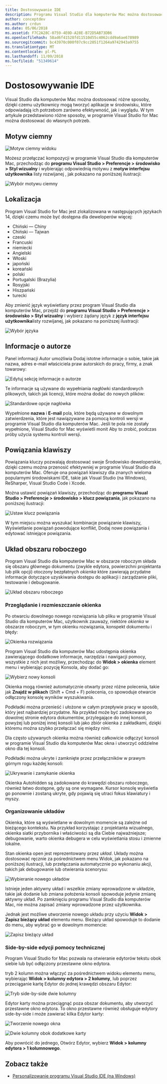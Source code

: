 ```yaml
---
title: Dostosowywanie IDE
description: Programu Visual Studio dla komputerów Mac można dostosować na różne sposoby, pozwalając użytkownikom na tworzenie aplikacji w środowisku, które spełnia ich wydajność i estetycznych potrzeb. W tym temacie przedstawiono różne sposoby programu Visual Studio for Mac można dostosować do własnych potrzeb.
author: conceptdev
ms.author: crdun
ms.date: 05/06/2018
ms.assetid: F7C2A28C-0759-4E0D-A28E-B72D5AB73DB6
ms.openlocfilehash: 58ad6f41528fd11510d55c4062cdd9a6ae678989
ms.sourcegitcommit: bc43970c000f07c9cc2051f1264a9742943a9755
ms.translationtype: MT
ms.contentlocale: pl-PL
ms.lasthandoff: 11/09/2018
ms.locfileid: "51349614"
---
```

# <a name="customizing-the-ide"></a>Dostosowywanie IDE

Visual Studio dla komputerów Mac można dostosować różne sposoby, dzięki czemu użytkownicy mogą tworzyć aplikacje w środowisku, które odpowiadają ich potrzebom zarówno efektywność, jak i wyglądu. W tym artykule przedstawiono różne sposoby, w programie Visual Studio for Mac można dostosować do własnych potrzeb.

## <a name="dark-theme"></a>Motyw ciemny

![Motyw ciemny widoku](media/customizing-the-ide-image7a.png)

Możesz przełączać kompozycji w programie Visual Studio dla komputerów Mac, przechodząc do **programu Visual Studio > Preferencje > środowisko > Styl wizualny** i wybierając odpowiednią motywu z **motyw interfejsu użytkownika** listy rozwijanej , jak pokazano na poniższej ilustracji:

![Wybór motywu ciemny](media/customizing-the-ide-image7b.png)

## <a name="localization"></a>Lokalizacja

Program Visual Studio for Mac jest zlokalizowana w następujących językach 14, dzięki czemu może być dostępna dla deweloperów więcej:

* Chiński — Chiny
* Chiński — Tajwan
* czeski
* Francuski
* niemiecki
* Angielski
* Włoski
* japoński
* koreański
* polski
* Portugalski (Brazylia)
* Rosyjski
* Hiszpański
* turecki

Aby zmienić język wyświetlany przez program Visual Studio dla komputerów Mac, przejdź do **programu Visual Studio > Preferencje > środowisko > Styl wizualny** i wybierz żądany język z **język interfejsu użytkownika**listy rozwijanej, jak pokazano na poniższej ilustracji:

![Wybór języka](media/customizing-the-ide-image11a.png)

## <a name="author-information"></a>Informacje o autorze

Panel informacji Autor umożliwia Dodaj istotne informacje o sobie, takie jak nazwa, adres e-mail właściciela praw autorskich do pracy, firmy, a znak towarowy:

![Edytuj sekcję informacje o autorze](media/customizing-the-ide-image9a.png)

Te informacje są używane do wypełniania nagłówki standardowych plikowych, takich jak licencji, które można dodać do nowych plików:

![Standardowe opcje nagłówka](media/customizing-the-ide-image8a.png)

Wypełnione **nazwa** i **E-mail** pola, które będą używane w dowolnym zatwierdzenia, które jest nawiązywane za pomocą kontroli wersji w programie Visual Studio dla komputerów Mac. Jeśli te pola nie zostały wypełnione, Visual Studio for Mac wyświetli monit Aby to zrobić, podczas próby użycia systemu kontroli wersji.

## <a name="key-bindings"></a>Powiązania klawiszy

Powiązania kluczy pozwalają dostosować swoje Środowisko deweloperskie, dzięki czemu można przenosić efektywniej w programie Visual Studio dla komputerów Mac. Oferuje ona powiązań klawiszy dla znanych wieloma popularnymi środowiskami IDE, takie jak Visual Studio (na Windows), ReSharper, Visual Studio Code i Xcode.

Można ustawić powiązań klawiszy, przechodząc do **programu Visual Studio > Preferencje > środowisko > klucz powiązania**, jak pokazano na poniższej ilustracji:

![Ustaw klucz powiązania](media/customizing-the-ide-image10a.png)

W tym miejscu można wyszukać kombinacje powiązanie klawiszy, Wyświetlanie powiązań powodujące konflikt, Dodaj nowe powiązania i edytować istniejące powiązania.

## <a name="workspace-layout"></a>Układ obszaru roboczego

Program Visual Studio dla komputerów Mac w obszarze roboczym składa się obszaru głównego dokumentu (zwykle edytora, powierzchni projektanta lub plik opcji) otoczony bezpłatnych *okienka* które zawierają przydatne informacje dotyczące uzyskiwania dostępu do aplikacji i zarządzanie pliki, testowanie i debugowanie.

 ![Układ obszaru roboczego](media/customizing-the-ide-image1a.png)

### <a name="viewing-and-arranging-pads"></a>Przeglądanie i rozmieszczanie okienka

Po otwarciu dowolnego nowego rozwiązania lub pliku w programie Visual Studio dla komputerów Mac, użytkownik zauważy, niektóre *okienka* w obszarze roboczym, w tym okienku rozwiązania, konspekt dokumentu i błędy:

![Okienka rozwiązania](media/customizing-the-ide-image2a.png)

Program Visual Studio dla komputerów Mac udostępnia okienka zawierającego dodatkowe informacje, narzędzia i nawigacji pomocy, wszystkie z nich jest możliwy, przechodząc do **Widok > okienka** element menu i wybierając pozycję Konsola, aby dodać go:

![Wybierz nowy konsoli](media/customizing-the-ide-image3a.png)

Okienka mogą również automatycznie otwarty przez różne polecenia, takie jak **Znajdź w plikach** (Shift + Cmd + F) polecenia, co spowoduje otwarcie odłączony konsolę wyników wyszukiwania.

Podkładki można przenieść i ułożone w całym przepływie pracy w sposób, który jest najbardziej przydatne. Na przykład może być zadokowane po dowolnej stronie edytora dokumentów, przylegające do innej konsoli, powyżej lub poniżej innej konsoli lub jako zbiór okienka z zakładkami, dzięki któremu można szybko przełączać się między nimi.

Dla często używanych okienka można również całkowicie odłączyć konsoli w programie Visual Studio dla komputerów Mac okna i utworzyć oddzielne okno dla tej konsoli.

Podkładki można ukryte i zamknięte przez przełączników w prawym górnym rogu każdej konsoli:

![Ukrywanie i zamykanie okienka](media/customizing-the-ide-image5a.png)

Okienka Autohidden są zadokowane do krawędzi obszaru roboczego, również łatwo dostępne, gdy są one wymagane. Kursor konsolę wyświetla go ponownie i zostaną ukryte, gdy pojawią się utraci fokus klawiatury i myszy.

### <a name="organizing-layouts"></a>Organizowanie układów

Okienka, które są wyświetlane w dowolnym momencie są zależne od bieżącego kontekstu. Na przykład korzystając z projektanta wizualnego, okienka siatki przybornika i właściwości są dla Ciebie najważniejsze; debugowanie, warto okienka debugera w celu wyświetlania stosu i zmienne lokalne.

Stan okienka open jest reprezentowany przez *układ*. Układy można dostosować ręcznie za pośrednictwem menu Widok, jak pokazano na poniższej ilustracji, lub przełączania automatycznie po wykonaniu akcji, takich jak debugowanie lub otwierania scenorysu:

![Wybieranie nowego układów](media/customizing-the-ide-image6b.png)

Istnieje jeden aktywny układ i wszelkie zmiany wprowadzone w układzie, takie jak dodanie lub zmiana położenia konsoli spowoduje jedynie zmianę aktywny układ. Po zamknięciu programu Visual Studio dla komputerów Mac, nie można zapisać zmiany wprowadzone przez użytkownika.

Jednak jest możliwe utworzenie nowego układu przy użyciu **Widok > Zapisz bieżący układ** elementu menu. Bieżący układ spowoduje to dodanie do menu, aby wybrać go w dowolnym momencie:

![Zapisz bieżący układ](media/customizing-the-ide-image6a.png)

### <a name="side-by-side-editing-support"></a>Side-by-side edycji pomocy technicznej

Program Visual Studio for Mac pozwala na otwieranie edytorów tekstu obok siebie lub być odłączony przestawne okno edytora.

tryb 2 kolumn można włączyć za pośrednictwem widoku elementu menu, wybierając **Widok > kolumny edytora > 2 kolumny**, lub poprzez przeciąganie kartę Edytor do jednej krawędzi obszaru Edytor:

![Tryb side-by-side dwie kolumny](media/customizing-the-ide-sbs.png)

Edytor karty można przeciągnąć poza obszar dokumentu, aby utworzyć przestawne okno edytora. To okno przestawne również obsługuje edytory side-by-side i może zawierać kilka Edytor karty:

![Tworzenie nowego okna](media/customizing-the-ide-sbs1.png)

![Dwie kolumny obok dodatkowe karty](media/customizing-the-ide-sbs2.png)

Aby powrócić do jednego, Otwórz Edytor, wybierz **Widok > kolumny edytora > 1 kolumnowego**.

## <a name="see-also"></a>Zobacz także

- [Personalizowanie programu Visual Studio IDE (na Windows)](/visualstudio/ide/personalizing-the-visual-studio-ide)
